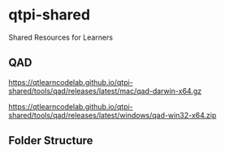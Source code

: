# qtpi-shared
Shared Resources for Learners
## QAD 
https://qtlearncodelab.github.io/qtpi-shared/tools/qad/releases/latest/mac/qad-darwin-x64.gz

https://qtlearncodelab.github.io/qtpi-shared/tools/qad/releases/latest/windows/qad-win32-x64.zip

## Folder Structure
    
